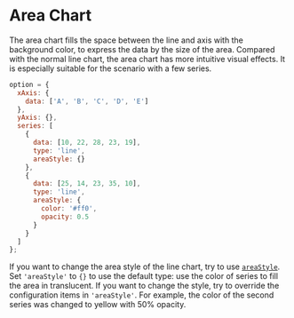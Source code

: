 # Area Chart

The area chart fills the space between the line and axis with the background color, to express the data by the size of the area. Compared with the normal line chart, the area chart has more intuitive visual effects. It is especially suitable for the scenario with a few series.

```js [live]
option = {
  xAxis: {
    data: ['A', 'B', 'C', 'D', 'E']
  },
  yAxis: {},
  series: [
    {
      data: [10, 22, 28, 23, 19],
      type: 'line',
      areaStyle: {}
    },
    {
      data: [25, 14, 23, 35, 10],
      type: 'line',
      areaStyle: {
        color: '#ff0',
        opacity: 0.5
      }
    }
  ]
};
```

If you want to change the area style of the line chart, try to use [`areaStyle`](${optionPath}series-line.areaStyle). Set `'areaStyle'` to `{}` to use the default type: use the color of series to fill the area in translucent. If you want to change the style, try to override the configuration items in `'areaStyle'`. For example, the color of the second series was changed to yellow with 50% opacity.
